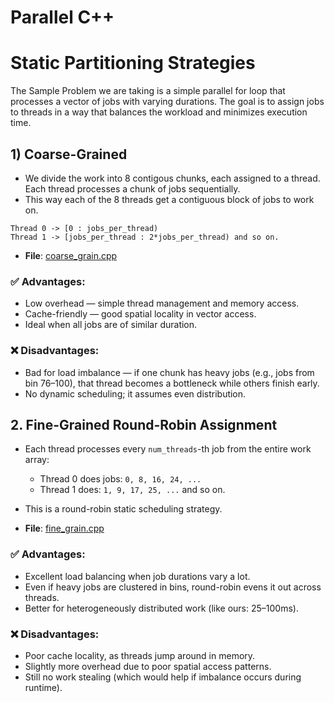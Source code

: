 # Parallel C++

# Static Partitioning Strategies
The Sample Problem we are taking is a simple parallel for loop that processes a vector of jobs with varying durations. The goal is to assign jobs to threads in a way that balances the workload and minimizes execution time.

## 1) Coarse-Grained
- We divide the work into 8 contigous chunks, each assigned to a thread. Each thread processes a chunk of jobs sequentially.
- This way each of the 8 threads get a contiguous block of jobs to work on.
```
Thread 0 -> [0 : jobs_per_thread)
Thread 1 -> [jobs_per_thread : 2*jobs_per_thread) and so on.
```
- **File**: [coarse_grain.cpp](StaticPartitioning/coarse_grain.cpp)


### ✅ Advantages:
- Low overhead — simple thread management and memory access.
- Cache-friendly — good spatial locality in vector access.
- Ideal when all jobs are of similar duration.

### ❌ Disadvantages:
- Bad for load imbalance — if one chunk has heavy jobs (e.g., jobs from bin 76–100), that thread becomes a bottleneck while others finish early.
- No dynamic scheduling; it assumes even distribution.

## 2. Fine-Grained Round-Robin Assignment
- Each thread processes every `num_threads`-th job from the entire work array:
    * Thread 0 does jobs: `0, 8, 16, 24, ...`
    * Thread 1 does: `1, 9, 17, 25, ...` and so on.

- This is a round-robin static scheduling strategy.
- **File**: [fine_grain.cpp](StaticPartitioning/fine_grain.cpp)


### ✅ Advantages:
- Excellent load balancing when job durations vary a lot.
- Even if heavy jobs are clustered in bins, round-robin evens it out across threads.
- Better for heterogeneously distributed work (like ours: 25–100ms).

### ❌ Disadvantages:
- Poor cache locality, as threads jump around in memory.
- Slightly more overhead due to poor spatial access patterns.
- Still no work stealing (which would help if imbalance occurs during runtime).


